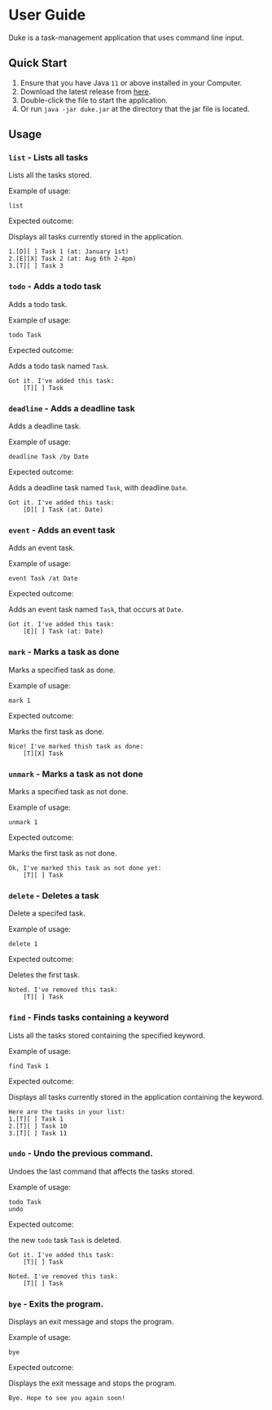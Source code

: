 # User Guide

Duke is a task-management application that uses command line input.

## Quick Start
1. Ensure that you have Java `11` or above installed in your Computer.
2. Download the latest release from [here](https://github.com/leeianee/ip).
3. Double-click the file to start the application.
4. Or run `java -jar duke.jar` at the directory that the jar file is located.

## Usage

### `list` - Lists all tasks

Lists all the tasks stored.

Example of usage: 

`list`

Expected outcome:

Displays all tasks currently stored in the application.

```
1.[D][ ] Task 1 (at: January 1st)
2.[E][X] Task 2 (at: Aug 6th 2-4pm)
3.[T][ ] Task 3
```

### `todo` - Adds a todo task

Adds a todo task.

Example of usage:

`todo Task`

Expected outcome:

Adds a todo task named `Task`.

```
Got it. I've added this task:
    [T][ ] Task
```

### `deadline` - Adds a deadline task

Adds a deadline task.

Example of usage:

`deadline Task /by Date`

Expected outcome:

Adds a deadline task named `Task`, with deadline `Date`.

```
Got it. I've added this task:
    [D][ ] Task (at: Date)
```

### `event` - Adds an event task

Adds an event task.

Example of usage:

`event Task /at Date`

Expected outcome:

Adds an event task named `Task`, that occurs at `Date`.

```
Got it. I've added this task:
    [E][ ] Task (at: Date)
```

### `mark` - Marks a task as done

Marks a specified task as done.

Example of usage:

`mark 1`

Expected outcome:

Marks the first task as done.

```
Nice! I've marked thish task as done:
    [T][X] Task
```

### `unmark` - Marks a task as not done

Marks a specified task as not done.

Example of usage:

`unmark 1`

Expected outcome:

Marks the first task as not done.

```
Ok, I've marked this task as not done yet:
    [T][ ] Task
```

### `delete` - Deletes a task

Delete a specifed task.

Example of usage:

`delete 1`

Expected outcome:

Deletes the first task.

```
Noted. I've removed this task:
    [T][ ] Task
```

### `find` - Finds tasks containing a keyword

Lists all the tasks stored containing the specified keyword.

Example of usage:

`find Task 1`

Expected outcome:

Displays all tasks currently stored in the application containing the keyword.

```
Here are the tasks in your list:
1.[T][ ] Task 1
2.[T][ ] Task 10
3.[T][ ] Task 11
```

### `undo` - Undo the previous command.

Undoes the last command that affects the tasks stored.

Example of usage:

```
todo Task
undo
```

Expected outcome:

the new `todo` task `Task` is deleted.

```
Got it. I've added this task:
    [T][ ] Task

Noted. I've removed this task:
    [T][ ] Task
```

### `bye` - Exits the program.

Displays an exit message and stops the program.

Example of usage:

`bye`

Expected outcome:

Displays the exit message and stops the program.

```
Bye. Hope to see you again soon!
```